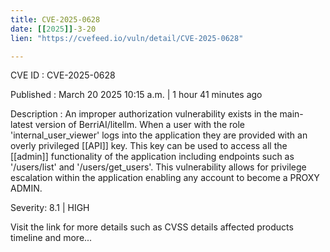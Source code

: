 ```yaml
---
title: CVE-2025-0628
date: [[2025]]-3-20
lien: "https://cvefeed.io/vuln/detail/CVE-2025-0628"

---
```


CVE ID : CVE-2025-0628

Published :  March 20
2025
10:15 a.m. | 1 hour
41 minutes ago

Description : An improper authorization vulnerability exists in the main-latest version of BerriAI/litellm. When a user with the role 'internal_user_viewer' logs into the application
they are provided with an overly privileged [[API]] key. This key can be used to access all the [[admin]] functionality of the application
including endpoints such as '/users/list' and '/users/get_users'. This vulnerability allows for privilege escalation within the application
enabling any account to become a PROXY ADMIN.

Severity: 8.1 | HIGH

Visit the link for more details
such as CVSS details
affected products
timeline
and more...
